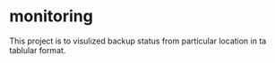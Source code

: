 # monitoring
This project is to visulized backup status from particular location in ta tablular format.

